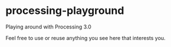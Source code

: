 # processing-playground

Playing around with Processing 3.0

Feel free to use or reuse anything you see here that interests you.
